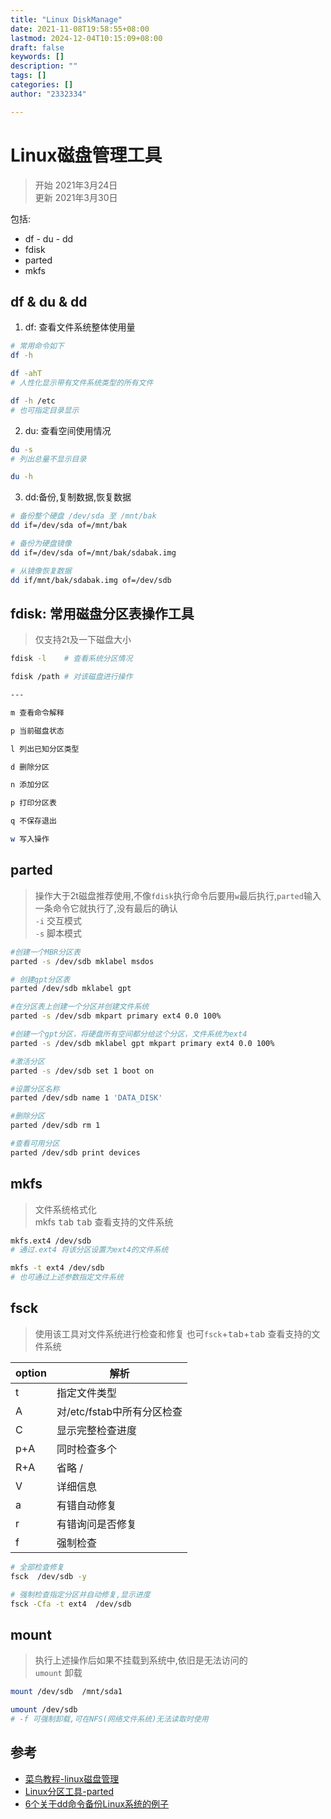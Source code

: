 ```yaml
---
title: "Linux DiskManage"
date: 2021-11-08T19:58:55+08:00
lastmod: 2024-12-04T10:15:09+08:00
draft: false
keywords: []
description: ""
tags: []
categories: []
author: "2332334"

---
```

<!--more-->

# Linux磁盘管理工具

> 开始 2021年3月24日  
> 更新 2021年3月30日

包括:

+ df - du - dd
+ fdisk
+ parted
+ mkfs

## df & du & dd

1. df: 查看文件系统整体使用量

``` bash
# 常用命令如下
df -h

df -ahT
# 人性化显示带有文件系统类型的所有文件

df -h /etc
# 也可指定目录显示
```

2. du: 查看空间使用情况

``` bash
du -s
# 列出总量不显示目录

du -h 
```

3. dd:备份,复制数据,恢复数据

``` bash
# 备份整个硬盘 /dev/sda 至 /mnt/bak
dd if=/dev/sda of=/mnt/bak

# 备份为硬盘镜像
dd if=/dev/sda of=/mnt/bak/sdabak.img

# 从镜像恢复数据
dd if/mnt/bak/sdabak.img of=/dev/sdb
```

## fdisk: 常用磁盘分区表操作工具

> 仅支持2t及一下磁盘大小

``` bash
fdisk -l    # 查看系统分区情况

fdisk /path # 对该磁盘进行操作

---

m 查看命令解释

p 当前磁盘状态

l 列出已知分区类型

d 删除分区

n 添加分区

p 打印分区表

q 不保存退出

w 写入操作
```

## parted

> 操作大于2t磁盘推荐使用,不像`fdisk`执行命令后要用`w`最后执行,`parted`输入一条命令它就执行了,没有最后的确认  
> `-i` 交互模式  
> `-s` 脚本模式

``` bash
#创建一个MBR分区表
parted -s /dev/sdb mklabel msdos

# 创建gpt分区表
parted /dev/sdb mklabel gpt

#在分区表上创建一个分区并创建文件系统
parted -s /dev/sdb mkpart primary ext4 0.0 100%

#创建一个gpt分区，将硬盘所有空间都分给这个分区，文件系统为ext4
parted -s /dev/sdb mklabel gpt mkpart primary ext4 0.0 100%

#激活分区
parted -s /dev/sdb set 1 boot on

#设置分区名称
parted /dev/sdb name 1 'DATA_DISK'

#删除分区
parted /dev/sdb rm 1

#查看可用分区
parted /dev/sdb print devices
```

## mkfs

> 文件系统格式化  
> mkfs <kbd>tab</kbd> <kbd>tab</kbd> 查看支持的文件系统

``` bash
mkfs.ext4 /dev/sdb 
# 通过.ext4 将该分区设置为ext4的文件系统

mkfs -t ext4 /dev/sdb
# 也可通过上述参数指定文件系统
```

## fsck

> 使用该工具对文件系统进行检查和修复
> 也可`fsck`+<kbd>tab</kbd>+<kbd>tab</kbd> 查看支持的文件系统

|option| 解析 |
|--|--|
| t | 指定文件类型 |
| A | 对/etc/fstab中所有分区检查 |
| C | 显示完整检查进度 |
| p+A | 同时检查多个 |
| R+A | 省略 / |
| V | 详细信息 |
| a | 有错自动修复 |
| r | 有错询问是否修复 |
| f | 强制检查 |

``` bash
# 全部检查修复
fsck  /dev/sdb -y

# 强制检查指定分区并自动修复,显示进度
fsck -Cfa -t ext4  /dev/sdb 
```

## mount

> 执行上述操作后如果不挂载到系统中,依旧是无法访问的  
> `umount` 卸载

``` bash
mount /dev/sdb  /mnt/sda1

umount /dev/sdb
# -f 可强制卸载,可在NFS(网络文件系统)无法读取时使用
```

## 参考

+ [菜鸟教程-linux磁盘管理](https://www.runoob.com/linux/linux-filesystem.html)
+ [Linux分区工具-parted](http://www.weixuecn.cn/article/11488.html)
+ [6个关于dd命令备份Linux系统的例子](https://www.linuxprobe.com/6-examples-to-backup-linux-using-dd-command.html)